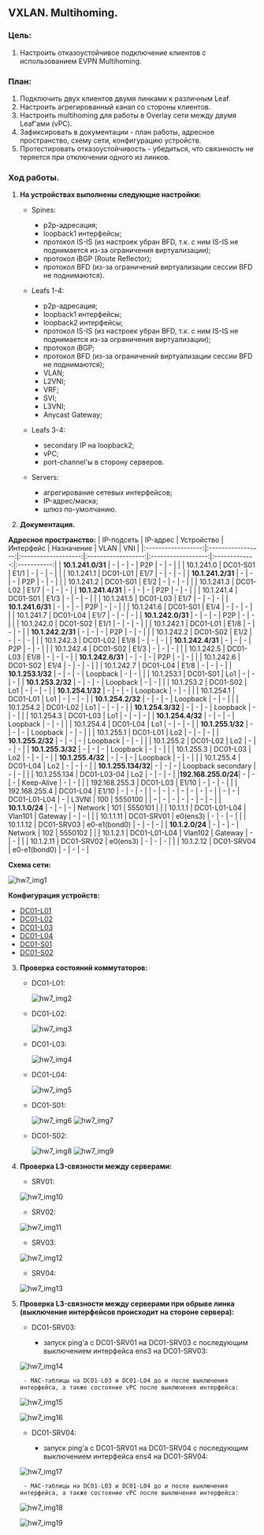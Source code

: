 ## **VXLAN. Multihoming.**

### **Цель:**

 1) Настроить отказоустойчивое подключение клиентов с использованием EVPN Multihoming.

 ### **План:**

1) Подключить двух клиентов двумя линками к различным Leaf.
2) Настроить агрегированный канал со стороны клиентов.
3) Настроить multihoming для работы в Overlay сети между двумя Leaf'ами (vPC).
4) Зафиксировать в документации - план работы, адресное пространство, схему сети, конфигурацию устройств.
5) Протестировать отказоустойчивость - убедиться, что связнность не теряется при отключении одного из линков.

### **Ход работы.**

1) **На устройствах выполнены следующие настройки:**
    
    - Spines:
        * p2p-адресация;
        * loopback1 интерфейсы;
        * протокол IS-IS (из настроек убран BFD, т.к. с ним IS-IS не поднимается из-за ограничения виртуализации);
        * протокол iBGP (Route Reflector);
        * протокол BFD (из-за ограничений виртуализации сессии BFD не поднимаются).
    
    - Leafs 1-4:
        * p2p-адресация;
        * loopback1 интерфейсы;
        * loopback2 интерфейсы;
        * протокол IS-IS (из настроек убран BFD, т.к. с ним IS-IS не поднимается из-за ограничения виртуализации);
        * протокол iBGP;
        * протокол BFD (из-за ограничений виртуализации сессии BFD не поднимаются);
        * VLAN;
        * L2VNI;
        * VRF;
        * SVI;
        * L3VNI;
        * Anycast Gateway;
    
    - Leafs 3-4:
        * secondary IP на loopback2;
        * vPC;
        * port-channel'ы в сторону серверов.

    - Servers:
        * агрегирование сетевых интерфейсов;
        * IP-адрес/маска;
        * шлюз по-умолчанию.

2) **Документация.**

 **Адресное пространство:**
|    IP-подсеть      |      IP-адрес     |      Устройство     |     Интерфейс      |     Назначение     |     VLAN      |     VNI     |
|:------------------:|:-----------------:|:-------------------:|:------------------:|:------------------:|:-------------:|:-----------:|
| **10.1.241.0/31**  |         -         |          -          |          -         |         P2P        |       -       |      -      |
|                    |    10.1.241.0     |      DC01-S01       |        E1/1        |          -         |       -       |      -      |
|                    |    10.1.241.1     |      DC01-L01       |        E1/7        |          -         |       -       |      -      |
| **10.1.241.2/31**  |         -         |          -          |          -         |         P2P        |       -       |      -      |
|                    |    10.1.241.2     |      DC01-S01       |        E1/2        |          -         |       -       |      -      |
|                    |    10.1.241.3     |      DC01-L02       |        E1/7        |          -         |       -       |      -      |
| **10.1.241.4/31**  |         -         |          -          |          -         |         P2P        |       -       |      -      |
|                    |    10.1.241.4     |      DC01-S01       |        E1/3        |          -         |       -       |      -      |
|                    |    10.1.241.5     |      DC01-L03       |        E1/7        |          -         |       -       |      -      |
| **10.1.241.6/31**  |         -         |          -          |          -         |         P2P        |       -       |      -      |
|                    |    10.1.241.6     |      DC01-S01       |        E1/4        |          -         |       -       |      -      |
|                    |    10.1.241.7     |      DC01-L04       |        E1/7        |          -         |       -       |      -      |
| **10.1.242.0/31**  |         -         |          -          |          -         |         P2P        |       -       |      -      |
|                    |    10.1.242.0     |      DC01-S02       |        E1/1        |          -         |       -       |      -      |
|                    |    10.1.242.1     |      DC01-L01       |        E1/8        |          -         |       -       |      -      |
| **10.1.242.2/31**  |         -         |          -          |          -         |         P2P        |       -       |      -      |
|                    |    10.1.242.2     |      DC01-S02       |        E1/2        |          -         |       -       |      -      |
|                    |    10.1.242.3     |      DC01-L02       |        E1/8        |          -         |       -       |      -      |
| **10.1.242.4/31**  |         -         |          -          |          -         |         P2P        |       -       |      -      |
|                    |    10.1.242.4     |      DC01-S02       |        E1/3        |          -         |       -       |      -      |
|                    |    10.1.242.5     |      DC01-L03       |        E1/8        |          -         |       -       |      -      |
| **10.1.242.6/31**  |         -         |          -          |          -         |         P2P        |       -       |      -      |
|                    |    10.1.242.6     |      DC01-S02       |        E1/4        |          -         |       -       |      -      |
|                    |    10.1.242.7     |      DC01-L04       |        E1/8        |          -         |       -       |      -      |
| **10.1.253.1/32**  |         -         |          -          |         -          |       Loopback     |       -       |      -      |
|                    |    10.1.253.1     |      DC01-S01       |        Lo1         |          -         |       -       |      -      |
| **10.1.253.2/32**  |         -         |          -          |         -          |       Loopback     |       -       |      -      |
|                    |    10.1.253.2     |      DC01-S02       |        Lo1         |          -         |       -       |      -      |
| **10.1.254.1/32**  |         -         |          -          |         -          |       Loopback     |       -       |      -      |
|                    |    10.1.254.1     |      DC01-L01       |        Lo1         |          -         |       -       |      -      |
| **10.1.254.2/32**  |         -         |          -          |         -          |       Loopback     |       -       |      -      |
|                    |    10.1.254.2     |      DC01-L02       |        Lo1         |          -         |       -       |      -      |
| **10.1.254.3/32**  |         -         |          -          |         -          |       Loopback     |       -       |      -      |
|                    |    10.1.254.3     |      DC01-L03       |        Lo1         |          -         |       -       |      -      |
| **10.1.254.4/32**  |         -         |          -          |         -          |       Loopback     |       -       |      -      |
|                    |    10.1.254.4     |      DC01-L04       |        Lo1         |          -         |       -       |      -      |
| **10.1.255.1/32**  |         -         |          -          |         -          |       Loopback     |       -       |      -      |
|                    |    10.1.255.1     |      DC01-L01       |        Lo2         |          -         |       -       |      -      |
| **10.1.255.2/32**  |         -         |          -          |         -          |       Loopback     |       -       |      -      |
|                    |    10.1.255.2     |      DC01-L02       |        Lo2         |          -         |       -       |      -      |
| **10.1.255.3/32**  |         -         |          -          |         -          |       Loopback     |       -       |      -      |
|                    |    10.1.255.3     |      DC01-L03       |        Lo2         |          -         |       -       |      -      |
| **10.1.255.4/32**  |         -         |          -          |         -          |       Loopback     |       -       |      -      |
|                    |    10.1.255.4     |      DC01-L04       |        Lo2         |          -         |       -       |      -      |
| **10.1.255.134/32**|         -         |          -          |         -          | Loopback secondary |       -       |      -      |
|                    |   10.1.255.134    |    DC01-L03-04      |        Lo2         |          -         |       -       |      -      |
|**192.168.255.0/24**|         -         |          -          |         -          |     Keep-Alive     |       -       |      -      |
|                    |   192.168.255.3   |      DC01-L03       |       E1/10        |          -         |       -       |      -      |
|                    |   192.168.255.4   |      DC01-L04       |       E1/10        |          -         |       -       |      -      |
|          -         |         -         |          -          |         -          |          -         |       -       |      -      |
|          -         |         -         |    DC01-L01-L04     |         -          |        L3VNI       |      100      |   5550100   |
|          -         |         -         |          -          |         -          |          -         |       -       |      -      |
|  **10.1.1.0/24**   |         -         |          -          |         -          |       Network      |      101      |   5550101   |
|                    |    10.1.1.1       |    DC01-L01-L04     |      Vlan101       |       Gateway      |       -       |      -      |
|                    |    10.1.1.11      |     DC01-SRV01      |      e0(ens3)      |          -         |       -       |      -      |
|                    |    10.1.1.12      |     DC01-SRV03      |    e0-e1(bond0)    |          -         |       -       |      -      |
|  **10.1.2.0/24**   |         -         |          -          |         -          |       Network      |      102      |   5550102   |
|                    |    10.1.2.1       |    DC01-L01-L04     |      Vlan102       |       Gateway      |       -       |      -      |
|                    |    10.1.2.11      |     DC01-SRV02      |      e0(ens3)      |          -         |       -       |      -      |
|                    |    10.1.2.12      |     DC01-SRV04      |    e0-e1(bond0)    |          -         |       -       |      -      |

**Схема сети:**

![hw7_img1](attach/HW7_topology.png)


**Конфигурация устройств:**

* [DC01-L01](attach/DC01-L01.conf)
* [DC01-L02](attach/DC01-L02.conf)
* [DC01-L03](attach/DC01-L03.conf)
* [DC01-L04](attach/DC01-L04.conf)
* [DC01-S01](attach/DC01-S01.conf)
* [DC01-S02](attach/DC01-S02.conf)
    

3) **Проверка состояний коммутаторов:**

    - DC01-L01:

        ![hw7_img2](attach/L01_show1.png)
        
    - DC01-L02:

        ![hw7_img3](attach/L02_show1.png)
        
    - DC01-L03:

        ![hw7_img4](attach/L03_show1.png)

    - DC01-L04:

        ![hw7_img5](attach/L04_show1.png)
    
    - DC01-S01:

        ![hw7_img6](attach/S01_show1.png)
        ![hw7_img7](attach/S01_show2.png)

    - DC01-S02:

        ![hw7_img8](attach/S02_show1.png)
        ![hw7_img9](attach/S02_show2.png)

4) **Проверка L3-связности между серверами:**

     -  SRV01:

    ![hw7_img10](attach/SRV01_show1.png)

    -  SRV02:

    ![hw7_img11](attach/SRV02_show1.png)

    -  SRV03:

    ![hw7_img12](attach/SRV03_show1.png)

    -  SRV04:

    ![hw7_img13](attach/SRV04_show1.png)

5) **Проверка L3-связности между серверами при обрыве линка (выключение интерфейсов происходит на стороне сервера):**

    * DC01-SRV03:
 
        - запуск ping'а с DC01-SRV01 на DC01-SRV03 с последующим выключением интерфейса ens3 на DC01-SRV03:

    ![hw7_img14](attach/SRV01-SRV03.png)

        - MAC-таблицы на DC01-L03 и DC01-L04 до и после выключения интерфейса, а также состояние vPC после выключения интерфейса:

    ![hw7_img15](attach/L03_show2.png)

    ![hw7_img16](attach/L04_show2.png)

    * DC01-SRV04:
 
        - запуск ping'а с DC01-SRV01 на DC01-SRV04 с последующим выключением интерфейса ens4 на DC01-SRV04:

    ![hw7_img17](attach/SRV01-SRV04.png)
    

        - MAC-таблицы на DC01-L03 и DC01-L04 до и после выключения интерфейса, а также состояние vPC после выключения интерфейса:

    ![hw7_img18](attach/L03_show3.png)

    ![hw7_img19](attach/L04_show3.png)

    
